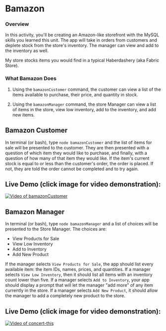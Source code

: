 # Bamazon

### Overview

In this activity, you'll be creating an Amazon-like storefront with the MySQL skills you learned this unit. The app will take in orders from customers and deplete stock from the store's inventory.  The manager can view and add to the inventory as well.

My store stocks items you would find in a typical Haberdashery (aka Fabric Store).  

### What Bamazon Does

1. Using the `bamazonCustomer` command, the customer can view a list of the items available to purchase, their price, and quantity in stock.  

2. Using the `bamazonManager` command, the store Manager can view a list of items in the store, view low inventory, add to the inventory, and add new items.

## Bamazon Customer

In terminal (or bash), type `node bamazonCustomer` and the list of items for sale will be presented to the customer.  They are then presented with a question of which item they would like to purchase, and finally, with a question of how many of that item they would like.  If the item's current stock is equal to or less than the customer's order, the order is placed.  If not, they are told the order cannot be completed and to try again.

## Live Demo (click image for video demonstration):

[![Video of bamazonCustomer](http://img.youtu.be/eOyt78I-sa0/0.jpg)](https://www.youtube.com/watch?v=eOyt78I-sa0 "Bamazon Customer")

## Bamazon Manager

In terminal (or bash), type `node bamazonManager` and a list of choices will be presented to the Store Manager.  The choices are:
* View Products for Sale
* View Low Inventory
* Add to Inventory
* Add New Product

If the manager selects `View Products for Sale`, the app should list every available item: the item IDs, names, prices, and quantities.
If a manager selects `View Low Inventory`, then it should list all items with an inventory count lower than five.
If a manager selects `Add to Inventory`, your app should display a prompt that will let the manager "add more" of any item currently in the store.
If a manager selects `Add New Product`, it should allow the manager to add a completely new product to the store.

## Live Demo (click image for video demonstration):

[![Video of concert-this](http://img.youtube.com/vi/5r5IN0v8IiA/0.jpg)](https://www.youtube.com/watch?v=5r5IN0v8IiA "Concert this")


